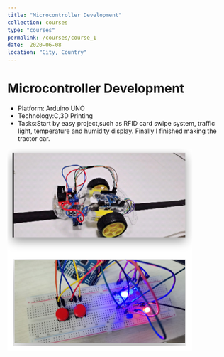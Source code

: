 ```yaml
---
title: "Microcontroller Development"
collection: courses
type: "courses"
permalink: /courses/course_1
date:  2020-06-08
location: "City, Country"
---
```



Microcontroller Development
======
  * Platform: Arduino UNO
  * Technology:C,3D Printing
  * Tasks:Start by easy project,such as RFID card swipe system, 
    traffic light, temperature and humidity display.
    Finally I finished making the tractor car. 

<img src='/images/car.png'>
